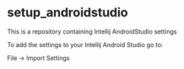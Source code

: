 setup_androidstudio
===================

This is a repository containing Intellij AndroidStudio settings 

To add the settings to your Intellij Android Studio go to:

File -> Import Settings
